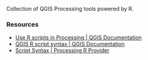 Collection of QGIS Processing tools powered by R.

### Resources

* [Use R scripts in Processing | QGIS Documentation](https://docs.qgis.org/3.40/en/docs/training_manual/processing/r_intro.html#)
* [QGIS R script syntax | QGIS Documentation](https://docs.qgis.org/3.40/en/docs/user_manual/appendices/qgis_r_syntax.html#)
* [Script Syntax | Processing R Provider](https://north-road.github.io/qgis-processing-r/script-syntax)
